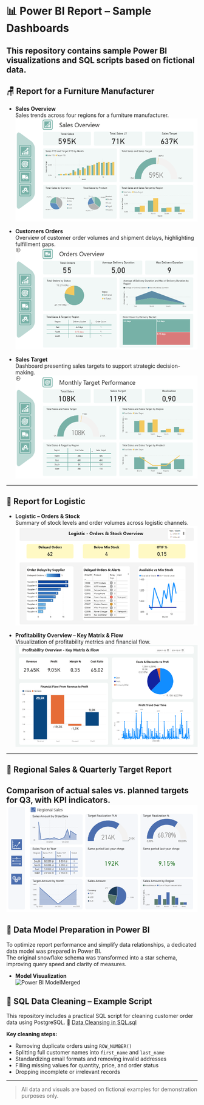 # 📊 Power BI Report – Sample Dashboards
This repository contains sample Power BI visualizations and SQL scripts based on fictional data.
---

## 🪑 Report for a Furniture Manufacturer
- **Sales Overview**  
  Sales trends across four regions for a furniture manufacturer.  
  ![Sales Overview](Sales%20Overview.png)

- **Customers Orders**  
  Overview of customer order volumes and shipment delays, highlighting fulfillment gaps.  
  ![Customers Orders](Customers%20Orders.png)

- **Sales Target**  
  Dashboard presenting sales targets to support strategic decision-making.  
  ![Sales Target](Sales%20Target.png)
---

## 🚚 Report for Logistic
- **Logistic – Orders & Stock**  
  Summary of stock levels and order volumes across logistic channels.  
  ![Logistic – Orders & Stock Overview](Logistic%20-%20Orders%20%26%20Stock%20Overview.png)

- **Profitability Overview – Key Matrix & Flow**  
  Visualization of profitability metrics and financial flow.
  ![Profitability Overview – Key Matrix & Flow](Profitability%20Overview%20-%20Key%20Matrix%20%26%20Flow.png)
---

## 📍 Regional Sales & Quarterly Target Report
Comparison of actual sales vs. planned targets for Q3, with KPI indicators.
![Regional Sales](RegionalSales.png)
---

## 🧠 Data Model Preparation in Power BI
To optimize report performance and simplify data relationships, a dedicated data model was prepared in Power BI.  
The original snowflake schema was transformed into a star schema, improving query speed and clarity of measures.
- **Model Visualization**  
![Power BI ModelMerged](Power%20BI%20ModelMerged.png)

## 🧹 SQL Data Cleaning – Example Script
This repository includes a practical SQL script for cleaning customer order data using PostgreSQL.
📄 [Data Cleansing in SQL.sql](Data%20Cleansing%20in%20SQL.sql)

**Key cleaning steps:**
- Removing duplicate orders using `ROW_NUMBER()`
- Splitting full customer names into `first_name` and `last_name`
- Standardizing email formats and removing invalid addresses
- Filling missing values for quantity, price, and order status
- Dropping incomplete or irrelevant records

---

> All data and visuals are based on fictional examples for demonstration purposes only.
